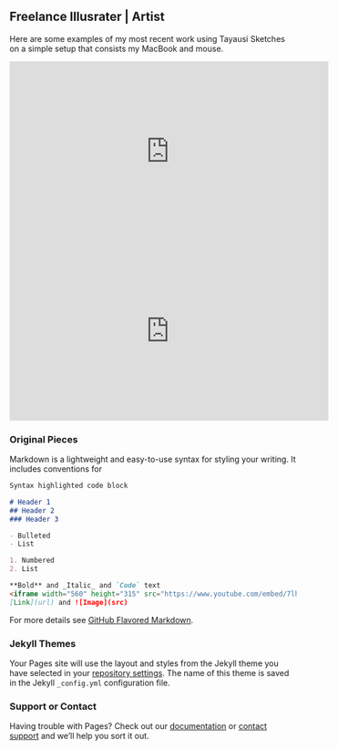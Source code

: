 ## Freelance Illusrater | Artist 

Here are some examples of my most recent work using Tayausi Sketches on a simple setup that consists my MacBook and mouse.

<iframe width="560" height="315" src="https://www.youtube.com/embed/7lhKxzBaEBA" frameborder="0" allow="accelerometer; autoplay; encrypted-media; gyroscope; picture-in-picture" allowfullscreen></iframe>

<iframe width="560" height="315" src="https://www.youtube.com/embed/djmVraSl2ig" frameborder="0" allow="accelerometer; autoplay; encrypted-media; gyroscope; picture-in-picture" allowfullscreen></iframe>

### Original Pieces 

Markdown is a lightweight and easy-to-use syntax for styling your writing. It includes conventions for

```markdown
Syntax highlighted code block

# Header 1
## Header 2
### Header 3

- Bulleted
- List

1. Numbered
2. List

**Bold** and _Italic_ and `Code` text
<iframe width="560" height="315" src="https://www.youtube.com/embed/7lhKxzBaEBA" frameborder="0" allow="accelerometer; autoplay; encrypted-media; gyroscope; picture-in-picture" allowfullscreen></iframe>
[Link](url) and ![Image](src)
```

For more details see [GitHub Flavored Markdown](https://guides.github.com/features/mastering-markdown/).

### Jekyll Themes

Your Pages site will use the layout and styles from the Jekyll theme you have selected in your [repository settings](https://github.com/TheSketch/The-Sketch/settings). The name of this theme is saved in the Jekyll `_config.yml` configuration file.

### Support or Contact

Having trouble with Pages? Check out our [documentation](https://help.github.com/categories/github-pages-basics/) or [contact support](https://github.com/contact) and we’ll help you sort it out.
